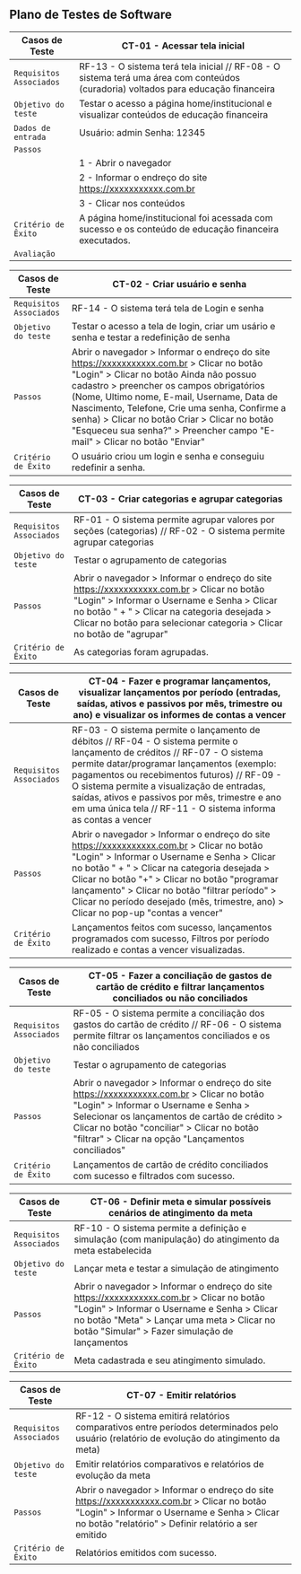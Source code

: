 ## Plano de Testes de Software

| Casos de Teste | CT-01 - Acessar tela inicial |
|--------------------|------------------------------------|
|`Requisitos Associados` | RF-13 - O sistema terá tela inicial // RF-08 -  O sistema terá uma área com conteúdos (curadoria) voltados para educação financeira |
|`Objetivo do teste` | Testar o acesso a página home/institucional e visualizar conteúdos de educação financeira |
|`Dados de entrada` | Usuário: admin Senha: 12345 |
|`Passos` |
||1 - Abrir o navegador |
||2 - Informar o endreço do site https://xxxxxxxxxxx.com.br |
||3 - Clicar nos conteúdos |
|`Critério de Êxito` | A página home/institucional foi acessada com sucesso e os conteúdo de educação financeira executados. |
|`Avaliação` |  |


| Casos de Teste | CT-02 - Criar usuário e senha |
|--------------------|------------------------------------|
|`Requisitos Associados` | RF-14 - O sistema terá tela de Login e senha |
|`Objetivo do teste` | Testar o acesso a tela de login, criar um usário e senha e testar a redefinição de senha |
|`Passos` | Abrir o navegador > Informar o endreço do site https://xxxxxxxxxxx.com.br > Clicar no botão "Login" > Clicar no botão Ainda não possuo cadastro > preencher os campos obrigatórios (Nome, Ultimo nome, E-mail, Username, Data de Nascimento, Telefone, Crie uma senha, Confirme a senha) > Clicar no botão Criar > Clicar no botão "Esqueceu sua senha?" > Preencher campo "E-mail" > Clicar no botão "Enviar" |
|`Critério de Êxito` | O usuário criou um login e senha e conseguiu redefinir a senha. |


| Casos de Teste | CT-03 - Criar categorias e agrupar categorias |
|--------------------|------------------------------------|
|`Requisitos Associados` | RF-01 -  O sistema permite agrupar valores por seções (categorias) // RF-02 - O sistema permite agrupar categorias |
|`Objetivo do teste` | Testar o agrupamento de categorias |
|`Passos` | Abrir o navegador > Informar o endreço do site https://xxxxxxxxxxx.com.br > Clicar no botão "Login" > Informar o Username e Senha > Clicar no botão " + " > Clicar na categoria desejada > Clicar no botão para selecionar categoria > Clicar no botão de "agrupar" |
|`Critério de Êxito` | As categorias foram agrupadas. |



| Casos de Teste | CT-04 - Fazer e programar lançamentos, visualizar lançamentos por período (entradas, saídas, ativos e passivos por mês, trimestre ou ano) e visualizar os informes de contas a vencer |
|--------------------|------------------------------------|
|`Requisitos Associados` | RF-03 - O sistema permite o lançamento de débitos // RF-04 - O sistema permite o lançamento de créditos // RF-07 - O sistema permite datar/programar lançamentos (exemplo: pagamentos ou recebimentos futuros) // RF-09 - O sistema permite a visualização de entradas, saídas, ativos e passivos por mês, trimestre e ano em uma única tela // RF-11 - O sistema informa as contas a vencer |
|`Passos` | Abrir o navegador > Informar o endreço do site https://xxxxxxxxxxx.com.br > Clicar no botão "Login" > Informar o Username e Senha > Clicar no botão " + " > Clicar na categoria desejada > Clicar no botão "+" > Clicar no botão "programar lançamento" > Clicar no botão "filtrar período" > Clicar no período desejado (mês, trimestre, ano) > Clicar no pop-up "contas a vencer" |
|`Critério de Êxito` | Lançamentos feitos com sucesso, lançamentos programados com sucesso, Filtros por período realizado e contas a vencer visualizadas. |


| Casos de Teste | CT-05 - Fazer a conciliação de gastos de cartão de crédito e filtrar lançamentos conciliados ou não conciliados |
|--------------------|------------------------------------|
|`Requisitos Associados` | RF-05 - O sistema permite a conciliação dos gastos do cartão de crédito // RF-06 - O sistema permite filtrar os lançamentos conciliados e os não conciliados |
|`Objetivo do teste` | Testar o agrupamento de categorias |
|`Passos` | Abrir o navegador > Informar o endreço do site https://xxxxxxxxxxx.com.br > Clicar no botão "Login" > Informar o Username e Senha > Selecionar os lançamentos de cartão de crédito > Clicar no botão "conciliar" > Clicar no botão "filtrar" > Clicar na opção "Lançamentos conciliados"  |
|`Critério de Êxito` | Lançamentos de cartão de crédito conciliados com sucesso e filtrados com sucesso. |


| Casos de Teste | CT-06 - Definir meta e simular possíveis cenários de atingimento da meta |
|--------------------|------------------------------------|
|`Requisitos Associados` | RF-10 - O sistema permite a definição e simulação (com manipulação) do atingimento da meta estabelecida |
|`Objetivo do teste` | Lançar meta e testar a simulação de atingimento  |
|`Passos` | Abrir o navegador > Informar o endreço do site https://xxxxxxxxxxx.com.br > Clicar no botão "Login" > Informar o Username e Senha > Clicar no botão "Meta" > Lançar uma meta > Clicar no botão "Simular" > Fazer simulação de lançamentos  |
|`Critério de Êxito` | Meta cadastrada e seu atingimento simulado. |


| Casos de Teste | CT-07 - Emitir relatórios |
|--------------------|------------------------------------|
|`Requisitos Associados` | RF-12 - O sistema emitirá relatórios comparativos entre períodos determinados pelo usuário (relatório de evolução do atingimento da meta) |
|`Objetivo do teste` | Emitir relatórios comparativos e relatórios de evolução da meta   |
|`Passos` | Abrir o navegador > Informar o endreço do site https://xxxxxxxxxxx.com.br > Clicar no botão "Login" > Informar o Username e Senha > Clicar no botão "relatório" > Definir relatório a ser emitido  |
|`Critério de Êxito` | Relatórios emitidos com sucesso.  |


